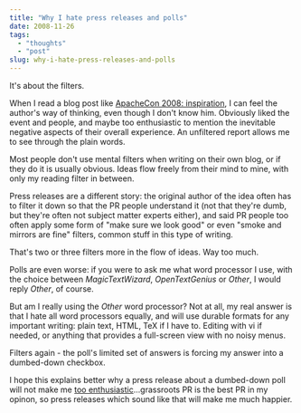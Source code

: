 ```yaml
---
title: "Why I hate press releases and polls"
date: 2008-11-26
tags: 
  - "thoughts"
  - "post"
slug: why-i-hate-press-releases-and-polls
---
```


It's about the filters.

When I read a blog post like [ApacheCon 2008: inspiration](http://www.openlogic.com/blogs/2008/11/apachecon-2008-inspiration/), I can feel the author's way of thinking, even though I don't know him. Obviously liked the event and people, and maybe too enthusiastic to mention the inevitable negative aspects of their overall experience. An unfiltered report allows me to see through the plain words.

Most people don't use mental filters when writing on their own blog, or if they do it is usually obvious. Ideas flow freely from their mind to mine, with only my reading filter in between.

Press releases are a different story: the original author of the idea often has to filter it down so that the PR people understand it (not that they're dumb, but they're often not subject matter experts either), and said PR people too often apply some form of "make sure we look good" or even "smoke and mirrors are fine" filters, common stuff in this type of writing.

That's two or three filters more in the flow of ideas. Way too much.

Polls are even worse: if you were to ask me what word processor I use, with the choice between _MagicTextWizard_, _OpenTextGenius_ or _Other_, I would reply _Other_, of course.

But am I really using the _Other_ word processor? Not at all, my real answer is that I hate all word processors equally, and will use durable formats for any important writing: plain text, HTML, TeX if I have to. Editing with vi if needed, or anything that provides a full-screen view with no noisy menus.

Filters again - the poll's limited set of answers is forcing my answer into a dumbed-down checkbox.

I hope this explains better why a press release about a dumbed-down poll will not make me [too enthusiastic](http://grep.codeconsult.ch/2008/11/25/more-apache-brand-abuse-ahead/)...grassroots PR is the best PR in my opinon, so press releases which sound like that will make me much happier.
